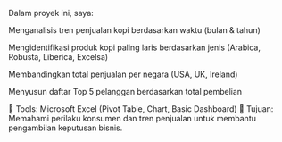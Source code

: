 Dalam proyek ini, saya:

Menganalisis tren penjualan kopi berdasarkan waktu (bulan & tahun)

Mengidentifikasi produk kopi paling laris berdasarkan jenis (Arabica, Robusta, Liberica, Excelsa)

Membandingkan total penjualan per negara (USA, UK, Ireland)

Menyusun daftar Top 5 pelanggan berdasarkan total pembelian

📌 Tools: Microsoft Excel (Pivot Table, Chart, Basic Dashboard)
🎯 Tujuan: Memahami perilaku konsumen dan tren penjualan untuk membantu pengambilan keputusan bisnis.

